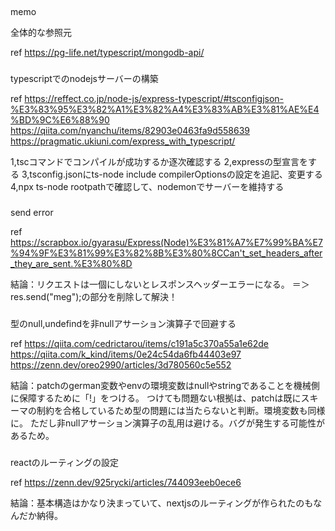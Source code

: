 ##

memo

全体的な参照元

ref
https://pg-life.net/typescript/mongodb-api/


###
typescriptでのnodejsサーバーの構築

ref
https://reffect.co.jp/node-js/express-typescript/#tsconfigjson-%E3%83%95%E3%82%A1%E3%82%A4%E3%83%AB%E3%81%AE%E4%BD%9C%E6%88%90
https://qiita.com/nyanchu/items/82903e0463fa9d558639
https://pragmatic.ukiuni.com/express_with_typescript/



1,tscコマンドでコンパイルが成功するか逐次確認する
2,expressの型宣言をする
3,tsconfig.jsonにts-node include compilerOptionsの設定を追記、変更する
4,npx ts-node rootpathで確認して、nodemonでサーバーを維持する

###
send error

ref
https://scrapbox.io/gyarasu/Express(Node)%E3%81%A7%E7%99%BA%E7%94%9F%E3%81%99%E3%82%8B%E3%80%8CCan't_set_headers_after_they_are_sent.%E3%80%8D

結論：リクエストは一個にしないとレスポンスヘッダーエラーになる。
＝＞res.send("meg");の部分を削除して解決！


###
型のnull,undefindを非nullアサーション演算子で回避する

ref
https://qiita.com/cedrictarou/items/c191a5c370a55a1e62de
https://qiita.com/k_kind/items/0e24c54da6fb44403e97
https://zenn.dev/oreo2990/articles/3d780560c5e552

結論：patchのgerman変数やenvの環境変数はnullやstringであることを機械側に保障するために「!」をつける。
つけても問題ない根拠は、patchは既にスキーマの制約を合格しているため型の問題には当たらないと判断。環境変数も同様に。
ただし非nullアサーション演算子の乱用は避ける。バグが発生する可能性があるため。

###
reactのルーティングの設定

ref
https://zenn.dev/925rycki/articles/744093eeb0ece6

結論：基本構造はかなり決まっていて、nextjsのルーティングが作られたのもなんだか納得。

###




